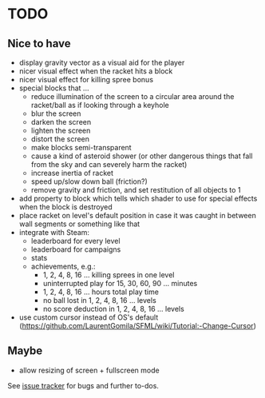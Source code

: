 # TODO

## Nice to have

 - display gravity vector as a visual aid for the player
 - nicer visual effect when the racket hits a block
 - nicer visual effect for killing spree bonus
 - special blocks that ...
   - reduce illumination of the screen to a circular area around the racket/ball as if looking through a keyhole
   - blur the screen
   - darken the screen
   - lighten the screen
   - distort the screen
   - make blocks semi-transparent
   - cause a kind of asteroid shower (or other dangerous things that fall from the sky and can severely harm the racket)
   - increase inertia of racket
   - speed up/slow down ball (friction?)
   - remove gravity and friction, and set restitution of all objects to 1
 - add property to block which tells which shader to use for special effects when the block is destroyed
 - place racket on level's default position in case it was caught in between wall segments or something like that
 - integrate with Steam:
   - leaderboard for every level
   - leaderboard for campaigns
   - stats
   - achievements, e.g.:
	 - 1, 2, 4, 8, 16 ... killing sprees in one level
	 - uninterrupted play for 15, 30, 60, 90 ... minutes
	 - 1, 2, 4, 8, 16 ... hours total play time
	 - no ball lost in 1, 2, 4, 8, 16 ... levels
     - no score deduction in 1, 2, 4, 8, 16 ... levels
 - use custom cursor instead of OS's default (https://github.com/LaurentGomila/SFML/wiki/Tutorial:-Change-Cursor)


## Maybe

 - allow resizing of screen + fullscreen mode


See [issue tracker](https://github.com/ola-ct/impac-t/issues) for bugs and further to-dos.
